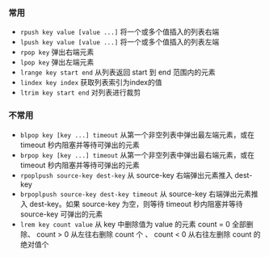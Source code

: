 ### 常用
* `rpush key value [value ...]` 将一个或多个值插入的列表右端
* `lpush key value [value ...]` 将一个或多个值插入的列表左端
* `rpop key` 弹出右端元素
* `lpop key` 弹出左端元素
* `lrange key start end` 从列表返回 start 到 end 范围内的元素
* `lindex key index` 获取列表索引为index的值
* `ltrim key start end` 对列表进行裁剪
### 不常用
* `blpop key [key ...] timeout` 从第一个非空列表中弹出最左端元素，或在 timeout 秒内阻塞并等待可弹出的元素
* `brpop key [key ...] timeout` 从第一个非空列表中弹出最右端元素，或在 timeout 秒内阻塞并等待可弹出的元素
* `rpoplpush source-key dest-key` 从 source-key 右端弹出元素推入 dest-key
* `brpoplpush source-key dest-key timeout` 从 source-key 右端弹出元素推入 dest-key。如果 source-key 为空，则等待 timeout 秒内阻塞并等待 source-key 可弹出的元素
* `lrem key count value` 从 key 中删除值为 value 的元素 count = 0 全部删除、 count > 0 从左往右删除 count 个 、 count < 0 从右往左删除 count 的绝对值个 